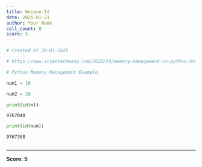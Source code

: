```yaml
---
title: Unique-Id
date: 2025-01-21
author: Your Name
cell_count: 8
score: 5
---
```


```python
# Created at 20-01-2025
```


```python
# https://www.scientecheasy.com/2022/09/memory-management-in-python.html/
```


```python
# Python Memory Management Example.
```


```python
num1 = 10
```


```python
num2 = 20
```


```python
print(id(n))
```

    9767048



```python
print(id(num))
```

    9767368



```python

```


---
**Score: 5**

